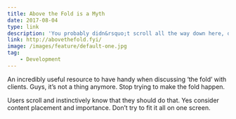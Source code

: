 ```yaml
---
title: Above the Fold is a Myth
date: 2017-08-04
type: link
description: 'You probably didn&rsquo;t scroll all the way down here, did you?'
link: http://abovethefold.fyi/
image: /images/feature/default-one.jpg
tag:
    - Development
---
```

An incredibly useful resource to have handy when discussing ‘the fold’ with clients. Guys, it’s not a thing anymore. Stop trying to make the fold happen.

Users scroll and instinctively know that they should do that. Yes consider content placement and importance. Don’t try to fit it all on one screen.
